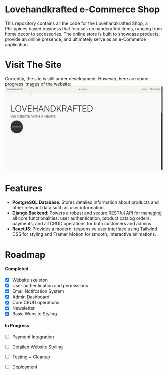 # Lovehandkrafted e-Commerce Shop
This repository contains all the code for the Lovehandkrafted Shop, a Philippines based business that focuses on handcrafted items, ranging from home decor to accessories. The online store is built to showcase products, provide an online presence, and ultimately serve as an e-Commerce application.

# Visit The Site
Currently, the site is still under development. However, here are some progress images of the website:
![LHK Preview GIF](./github/lhk_preview.gif)

# Features
- **PostgreSQL Database**: Stores detailed information about products and other relevant data such as user information.
- **Django Backend**: Powers a robust and secure RESTful API for managing all core functionalities: user authentication, product catalog orders, payments, and all CRUD operations for both customers and admins
- **ReactJS**: Provides a modern, responsive user interface using Tailwind CSS for styling and Framer Motion for smooth, interactive animations.


# Roadmap
#### Completed
- [x] Website skeleton
- [x] User authentication and permissions
- [x] Email Notifcation System
- [x] Admin Dashboard
- [x] Core CRUD operations
- [x] Newsletter
- [x] Basic Website Styling

#### In Progress
- [ ] Payment Integration
- [ ] Detailed Website Styling
- [ ] Testing + Cleanup
- [ ] Deployment


